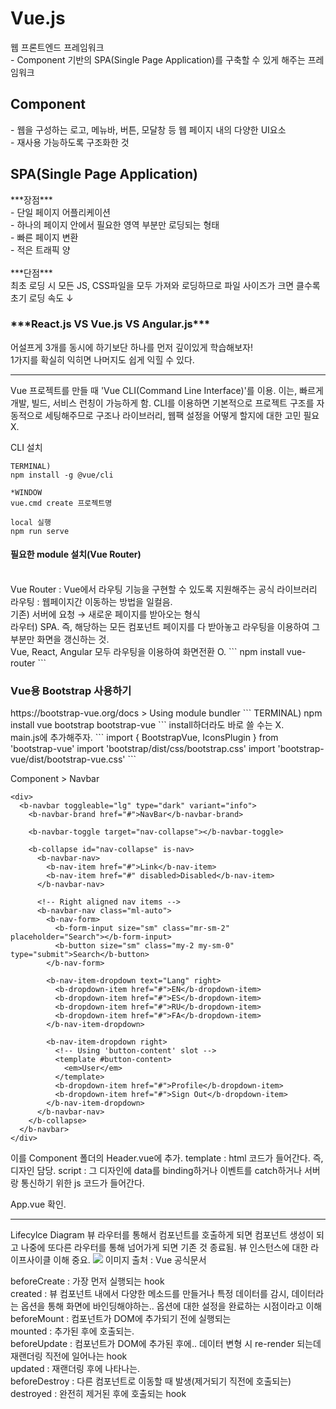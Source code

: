 <h1>Vue.js</h1>
웹 프론트엔드 프레임워크 <br/>
- Component 기반의 SPA(Single Page Application)를 구축할 수 있게 해주는 프레임워크 <br/>
 
<h2>Component</h2>
- 웹을 구성하는 로고, 메뉴바, 버튼, 모달창 등 웹 페이지 내의 다양한 UI요소 <br/>
- 재사용 가능하도록 구조화한 것 <br/>
 
<h2>SPA(Single Page Application)</h2>
***장점*** <br/>
- 단일 페이지 어플리케이션 <br/>
- 하나의 페이지 안에서 필요한 영역 부분만 로딩되는 형태 <br/>
- 빠른 페이지 변환 <br/>
- 적은 트래픽 양 <br/>
<br/>
***단점*** <br/>
최초 로딩 시 모든 JS, CSS파일을 모두 가져와 로딩하므로 파일 사이즈가 크면 클수록 초기 로딩 속도 ↓ 
 
<h3>***React.js VS Vue.js VS Angular.js*** </h3>
어설프게 3개를 동시에 하기보단 하나를 먼저 깊이있게 학습해보자! <br/>
1가지를 확실히 익히면 나머지도 쉽게 익힐 수 있다.

---
Vue 프로젝트를 만들 때 'Vue CLI(Command Line Interface)'를 이용.
이는, 빠르게 개발, 빌드, 서비스 런칭이 가능하게 함.
CLI를 이용하면 기본적으로 프로젝트 구조를 자동적으로 세팅해주므로 구조나 라이브러리, 웹팩 설정을 어떻게 할지에 대한 고민 필요 X.

CLI 설치
```
TERMINAL)
npm install -g @vue/cli
```
```
*WINDOW
vue.cmd create 프로젝트명
```
```
local 실행
npm run serve
```

<h4>필요한 module 설치(Vue Router)</h4>
<br/>
Vue Router : Vue에서 라우팅 기능을 구현할 수 있도록 지원해주는 공식 라이브러리
<br/>
라우팅 : 웹페이지간 이동하는 방법을 일컬음.
<br/>
기존) 서버에 요청 → 새로운 페이지를 받아오는 형식
<br/>
라우터) SPA. 즉, 해당하는 모든 컴포넌트 페이지를 다 받아놓고 라우팅을 이용하여 그 부분만 화면을 갱신하는 것.
<br/>
Vue, React, Angular 모두 라우팅을 이용하여 화면전환 O.
```
npm install vue-router
```
<h3></h3>
<h3>Vue용 Bootstrap 사용하기</h3>
https://bootstrap-vue.org/docs > Using module bundler
```
TERMINAL)
npm install vue bootstrap bootstrap-vue
```
install하더라도 바로 쓸 수는 X. <br/>
main.js에 추가해주자.
```
import { BootstrapVue, IconsPlugin } from 'bootstrap-vue'
import 'bootstrap/dist/css/bootstrap.css'
import 'bootstrap-vue/dist/bootstrap-vue.css'
```

Component > Navbar
```
<div>
  <b-navbar toggleable="lg" type="dark" variant="info">
    <b-navbar-brand href="#">NavBar</b-navbar-brand>

    <b-navbar-toggle target="nav-collapse"></b-navbar-toggle>

    <b-collapse id="nav-collapse" is-nav>
      <b-navbar-nav>
        <b-nav-item href="#">Link</b-nav-item>
        <b-nav-item href="#" disabled>Disabled</b-nav-item>
      </b-navbar-nav>

      <!-- Right aligned nav items -->
      <b-navbar-nav class="ml-auto">
        <b-nav-form>
          <b-form-input size="sm" class="mr-sm-2" placeholder="Search"></b-form-input>
          <b-button size="sm" class="my-2 my-sm-0" type="submit">Search</b-button>
        </b-nav-form>

        <b-nav-item-dropdown text="Lang" right>
          <b-dropdown-item href="#">EN</b-dropdown-item>
          <b-dropdown-item href="#">ES</b-dropdown-item>
          <b-dropdown-item href="#">RU</b-dropdown-item>
          <b-dropdown-item href="#">FA</b-dropdown-item>
        </b-nav-item-dropdown>

        <b-nav-item-dropdown right>
          <!-- Using 'button-content' slot -->
          <template #button-content>
            <em>User</em>
          </template>
          <b-dropdown-item href="#">Profile</b-dropdown-item>
          <b-dropdown-item href="#">Sign Out</b-dropdown-item>
        </b-nav-item-dropdown>
      </b-navbar-nav>
    </b-collapse>
  </b-navbar>
</div>
```
이를 Component 폴더의 Header.vue에 추가.
template : html 코드가 들어간다. 즉, 디자인 담당.
script : 그 디자인에 data를 binding하거나 이벤트를 catch하거나 서버랑 통신하기 위한 js 코드가 들어간다.


App.vue 확인.

* * *

Lifecylce Diagram
뷰 라우터를 통해서 컴포넌트를 호출하게 되면 컴포넌트 생성이 되고 나중에 또다른 라우터를 통해 넘어가게 되면 기존 것 종료됨.
뷰 인스턴스에 대한 라이프사이클 이해 중요.
<img src="https://kr.vuejs.org/images/lifecycle.png"/>
이미지 출처 : Vue 공식문서

beforeCreate : 가장 먼저 실행되는 hook <br>
created : 뷰 컴포넌트 내에서 다양한 메소드를 만들거나 특정 데이터를 감시, 데이터라는 옵션을 통해 화면에 바인딩해야하는.. 옵션에 대한 설정을 완료하는 시점이라고 이해 <br>
beforeMount : 컴포넌트가 DOM에 추가되기 전에 실행되는 <br>
mounted : 추가된 후에 호출되는. <br>
beforeUpdate : 컴포넌트가 DOM에 추가된 후에.. 데이터 변형 시 re-render 되는데 재랜더링 직전에 일어나는 hook <br>
updated : 재랜더링 후에 나타나는. <br>
beforeDestroy : 다른 컴포넌트로 이동할 때 발생(제거되기 직전에 호출되는) <br>
destroyed : 완전히 제거된 후에 호출되는 hook <br>
